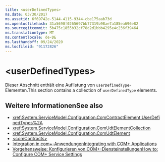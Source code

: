 ```yaml
---
title: <userDefinedTypes>
ms.date: 03/30/2017
ms.assetid: 6f69742e-5144-4115-9344-cbe175aab73d
ms.openlocfilehash: 31a5690f0265697bb77319b98ae7a185ea696e82
ms.sourcegitcommit: 5b475c1855b32cf78d2d1bbb4295e4c236f39464
ms.translationtype: MT
ms.contentlocale: de-DE
ms.lasthandoff: 09/24/2020
ms.locfileid: "91172826"
---
```

# \<userDefinedTypes>

<span data-ttu-id="07eed-101">Dieser Abschnitt enthält eine Auflistung von `userDefinedType`-Elementen.</span><span class="sxs-lookup"><span data-stu-id="07eed-101">This section contains a collection of `userDefinedType` elements.</span></span>  
  
## <a name="see-also"></a><span data-ttu-id="07eed-102">Weitere Informationen</span><span class="sxs-lookup"><span data-stu-id="07eed-102">See also</span></span>

- <xref:System.ServiceModel.Configuration.ComContractElement.UserDefinedTypes%2A>
- <xref:System.ServiceModel.Configuration.ComUdtElementCollection>
- <xref:System.ServiceModel.Configuration.ComUdtElement>
- [\<comContracts>](comcontracts.md)
- [<span data-ttu-id="07eed-103">Integration in com+-Anwendungen</span><span class="sxs-lookup"><span data-stu-id="07eed-103">Integrating with COM+ Applications</span></span>](../../../wcf/feature-details/integrating-with-com-plus-applications.md)
- [<span data-ttu-id="07eed-104">Vorgehensweise: Konfigurieren von COM+-Diensteinstellungen</span><span class="sxs-lookup"><span data-stu-id="07eed-104">How to: Configure COM+ Service Settings</span></span>](../../../wcf/feature-details/how-to-configure-com-service-settings.md)
